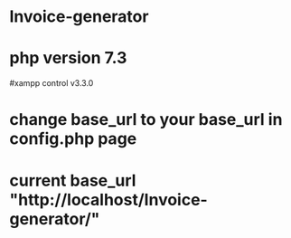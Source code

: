 # Invoice-generator
# php version 7.3
#xampp control v3.3.0
# change base_url to your base_url in config.php page
# current base_url "http://localhost/Invoice-generator/"